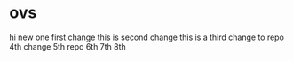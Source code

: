 # ovs
hi new one first change
this is second change
this is a third change to repo
4th change
5th repo
6th
7th 
8th
